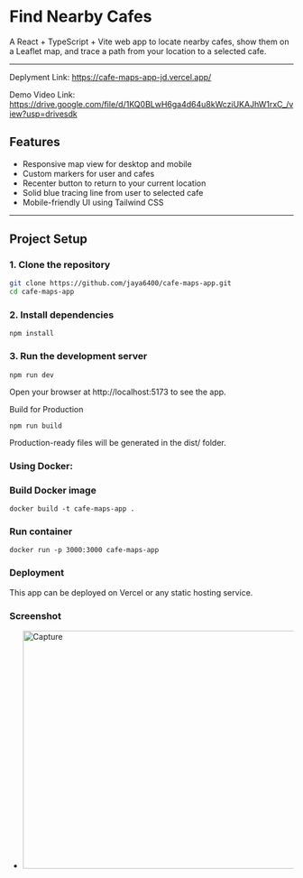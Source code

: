 # Find Nearby Cafes

A React + TypeScript + Vite web app to locate nearby cafes, show them on a Leaflet map, and trace a path from your location to a selected cafe.

---

Deplyment Link: https://cafe-maps-app-jd.vercel.app/

Demo Video Link: https://drive.google.com/file/d/1KQ0BLwH6ga4d64u8kWcziUKAJhW1rxC_/view?usp=drivesdk
## Features

- Responsive map view for desktop and mobile
- Custom markers for user and cafes
- Recenter button to return to your current location
- Solid blue tracing line from user to selected cafe
- Mobile-friendly UI using Tailwind CSS

---

## Project Setup

### 1. Clone the repository

```bash
git clone https://github.com/jaya6400/cafe-maps-app.git
cd cafe-maps-app
```
### 2. Install dependencies
```
npm install
```
### 3. Run the development server
```
npm run dev
```

Open your browser at http://localhost:5173 to see the app.

Build for Production
```
npm run build
```
Production-ready files will be generated in the dist/ folder.

### Using Docker:
### Build Docker image
```
docker build -t cafe-maps-app .
```
### Run container
```
docker run -p 3000:3000 cafe-maps-app
```
### Deployment
This app can be deployed on Vercel or any static hosting service.

### Screenshot
- <Image width="954" height="422" alt="Capture" src="https://github.com/user-attachments/assets/560cfdb7-eeef-448c-9b1f-26dc6fb05811" />
